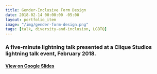 ```yaml
---
title: Gender-Inclusive Form Design
date: 2018-02-14 00:00:00 -05:00
layout: portfolio_item
image: "/img/gender-form-design.png"
tags: [talk, diversity-and-inclusion, LGBTQ]
---
```


### A five-minute lightning talk presented at a Clique Studios lightning talk event, February 2018.
#### [View on Google Slides](https://docs.google.com/presentation/d/1ZSp1OP_Oi_R_1Vw3hOeZT9IZO2RBAy_aFdJbMzJuPNk/edit?usp=sharing)
